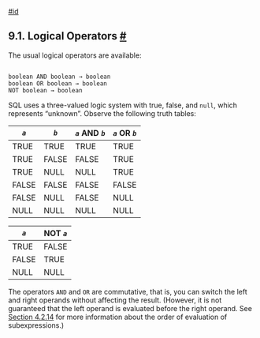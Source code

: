 [#id](#FUNCTIONS-LOGICAL)

## 9.1. Logical Operators [#](#FUNCTIONS-LOGICAL)

The usual logical operators are available:

```

boolean AND boolean → boolean
boolean OR boolean → boolean
NOT boolean → boolean
```

SQL uses a three-valued logic system with true, false, and `null`, which represents “unknown”. Observe the following truth tables:

| _`a`_ | _`b`_ | _`a`_ AND _`b`_ | _`a`_ OR _`b`_ |
| ----- | ----- | --------------- | -------------- |
| TRUE  | TRUE  | TRUE            | TRUE           |
| TRUE  | FALSE | FALSE           | TRUE           |
| TRUE  | NULL  | NULL            | TRUE           |
| FALSE | FALSE | FALSE           | FALSE          |
| FALSE | NULL  | FALSE           | NULL           |
| NULL  | NULL  | NULL            | NULL           |

| _`a`_ | NOT _`a`_ |
| ----- | --------- |
| TRUE  | FALSE     |
| FALSE | TRUE      |
| NULL  | NULL      |

The operators `AND` and `OR` are commutative, that is, you can switch the left and right operands without affecting the result. (However, it is not guaranteed that the left operand is evaluated before the right operand. See [Section 4.2.14](sql-expressions#SYNTAX-EXPRESS-EVAL) for more information about the order of evaluation of subexpressions.)
